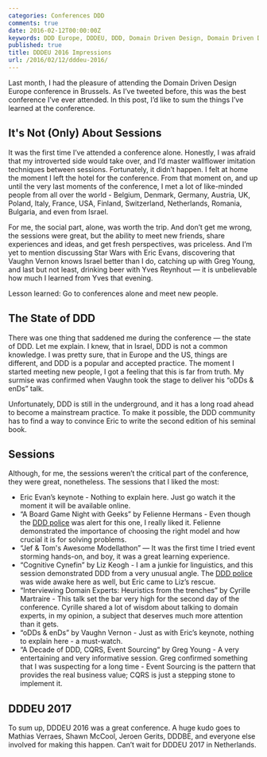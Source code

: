 ```yaml
---
categories: Conferences DDD
comments: true
date: 2016-02-12T00:00:00Z
keywords: DDD Europe, DDDEU, DDD, Domain Driven Design, Domain Driven Design Europe
published: true
title: DDDEU 2016 Impressions
url: /2016/02/12/dddeu-2016/
---
```


Last month, I had the pleasure of attending the Domain Driven Design Europe conference in Brussels. As I’ve tweeted before, this was the best conference I’ve ever attended. In this post, I’d like to sum the things I’ve learned at the conference.

## It's Not (Only) About Sessions
It was the first time I’ve attended a conference alone. Honestly, I was afraid that my introverted side would take over, and I’d master wallflower imitation techniques between sessions. Fortunately, it didn’t happen. I felt at home the moment I left the hotel for the conference. From that moment on, and up until the very last moments of the conference, I met a lot of like-minded people from all over the world - Belgium, Denmark, Germany, Austria, UK, Poland, Italy, France, USA, Finland, Switzerland, Netherlands, Romania, Bulgaria, and even from Israel.

For me, the social part, alone, was worth the trip. And don’t get me wrong, the sessions were great, but the ability to meet new friends, share experiences and ideas, and get fresh perspectives, was priceless.
And I’m yet to mention discussing Star Wars with Eric Evans, discovering that Vaughn Vernon knows Israel better than I do, catching up with Greg Young, and last but not least, drinking beer with Yves Reynhout — it is unbelievable how much I learned from Yves that evening.

Lesson learned: Go to conferences alone and meet new people.
<!--more-->

## The State of DDD
There was one thing that saddened me during the conference — the state of DDD. Let me explain.
I knew, that in Israel, DDD is not a common knowledge. I was pretty sure, that in Europe and the US, things are different, and DDD is a popular and accepted practice. The moment I started meeting new people, I got a feeling that this is far from truth. My surmise was confirmed when Vaughn took the stage to deliver his “oDDs & enDs” talk.

Unfortunately, DDD is still in the underground, and it has a long road ahead to become a mainstream practice. To make it possible, the DDD community has to find a way to convince Eric to write the second edition of his seminal book.

## Sessions
Although, for me, the sessions weren’t the critical part of the conference, they were great, nonetheless. The sessions that I liked the most:

* Eric Evan’s keynote - Nothing to explain here. Just go watch it the moment it will be available online.
* “A Board Game Night with Geeks” by Felienne Hermans - Even though the [DDD police](https://twitter.com/DDD_Borat/status/693021883571240960) was alert for this one, I really liked it. Felienne demonstrated the importance of choosing the right model and how crucial it is for solving problems.
* “Jef & Tom's Awesome Modellathon” — It was the first time I tried event storming hands-on, and boy, it was a great learning experience.
* “Cognitive Cynefin” by Liz Keogh - I am a junkie for linguistics, and this session demonstrated DDD from a very unusual angle. The [DDD police](https://twitter.com/DDD_Borat/status/693021883571240960) was wide awake here as well,  but Eric came to Liz’s rescue.
* “Interviewing Domain Experts: Heuristics from the trenches” by Cyrille Martraire - This talk set the bar very high for the second day of the conference. Cyrille shared a lot of wisdom about talking to domain experts, in my opinion, a subject that deserves much more attention than it gets.
* “oDDs & enDs” by Vaughn Vernon - Just as with Eric’s keynote, nothing to explain here - a must-watch.
* “A Decade of DDD, CQRS, Event Sourcing“ by Greg Young - A very entertaining and very informative session. Greg confirmed something that I was suspecting for a long time - Event Sourcing is the pattern that provides the real business value; CQRS is just a stepping stone to implement it.

## DDDEU 2017
To sum up, DDDEU 2016 was a great conference. A huge kudo goes to Mathias Verraes, Shawn McCool, Jeroen Gerits, DDDBE, and everyone else involved for making this happen. Can’t wait for DDDEU 2017 in Netherlands.